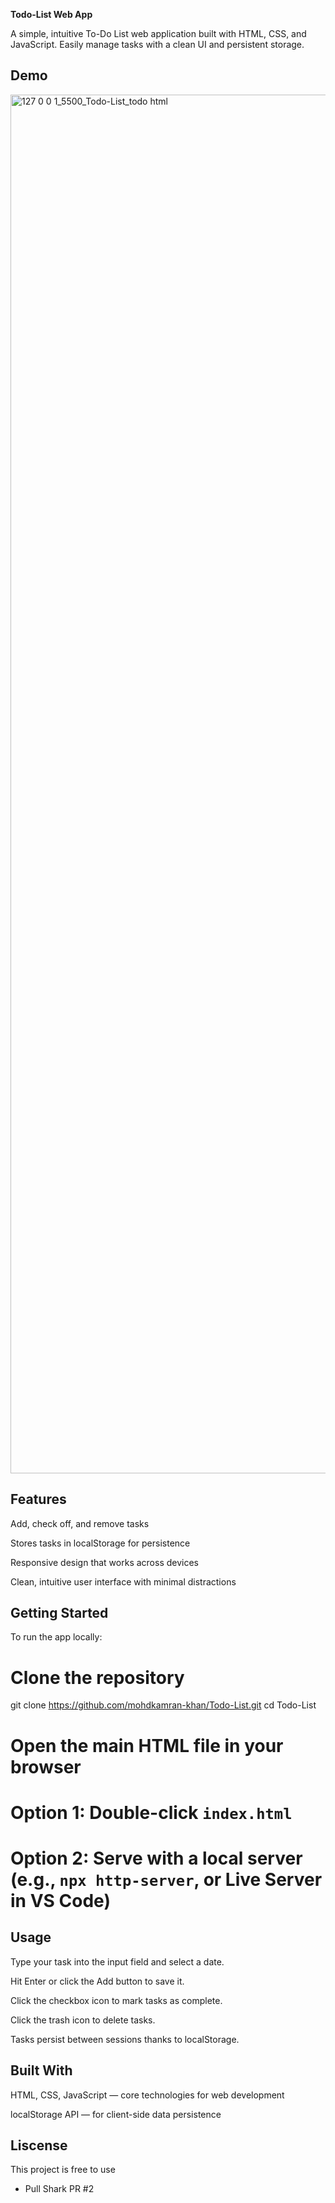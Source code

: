 **Todo-List Web App**

A simple, intuitive To-Do List web application built with HTML, CSS, and JavaScript. Easily manage tasks with a clean UI and persistent storage.

## Demo

<img width="3058" height="2206" alt="127 0 0 1_5500_Todo-List_todo html" src="https://github.com/user-attachments/assets/5569b53c-3042-40f8-8e46-d1c98105ed15" />

## Features

Add, check off, and remove tasks

Stores tasks in localStorage for persistence

Responsive design that works across devices

Clean, intuitive user interface with minimal distractions

## Getting Started

To run the app locally:

# Clone the repository
git clone https://github.com/mohdkamran-khan/Todo-List.git
cd Todo-List

# Open the main HTML file in your browser
# Option 1: Double-click `index.html`
# Option 2: Serve with a local server (e.g., `npx http-server`, or Live Server in VS Code)

## Usage

Type your task into the input field and select a date.

Hit Enter or click the Add button to save it.

Click the checkbox icon to mark tasks as complete.

Click the trash icon to delete tasks.

Tasks persist between sessions thanks to localStorage.

## Built With

HTML, CSS, JavaScript — core technologies for web development

localStorage API — for client-side data persistence

## Liscense

This project is free to use

- Pull Shark PR #2
